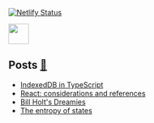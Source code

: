 [![Netlify Status](https://api.netlify.com/api/v1/badges/73217788-b54c-4bc8-9603-8bb3a1553afa/deploy-status)](https://app.netlify.com/sites/aprograma/deploys)

<a href="https://aprograma.com/" :target="_blank" rel="noopener noreferrer"><img src="https://media.giphy.com/media/wF6bpfzo7fpFFhIop7/giphy.gif" width="40" height="40" /></a>

## Posts <a href="https://aprograma.com/blog/" :target="_blank" rel="noopener noreferrer">:mega:</a>

<!-- BLOG-POST-LIST:START -->
- [IndexedDB in TypeScript](https://aprograma.com/blog/indexeddb-in-typescript/)
- [React: considerations and references](https://aprograma.com/blog/react-references/)
- [Bill Holt&#39;s Dreamies](https://aprograma.com/blog/bill-holts-dreamies/)
- [The entropy of states](https://aprograma.com/blog/the-entropy-of-states/)
<!-- BLOG-POST-LIST:END -->
